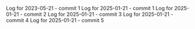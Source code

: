 Log for 2023-05-21 - commit 1
Log for 2025-01-21 - commit 1
Log for 2025-01-21 - commit 2
Log for 2025-01-21 - commit 3
Log for 2025-01-21 - commit 4
Log for 2025-01-21 - commit 5
